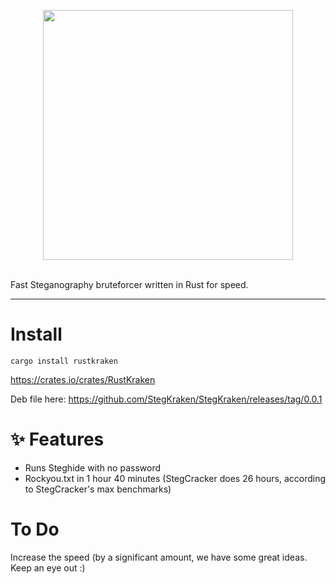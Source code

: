 <p align="center">
<img src="logo.png" width=400px; height=400px;>
</p>

<br>
Fast Steganography bruteforcer written in Rust for speed.
</p>
<hr>

# Install
```
cargo install rustkraken
```
https://crates.io/crates/RustKraken



Deb file here:
https://github.com/StegKraken/StegKraken/releases/tag/0.0.1


# ✨ Features
* Runs Steghide with no password
* Rockyou.txt in 1 hour 40 minutes (StegCracker does 26 hours, according to StegCracker's max benchmarks)

# To Do
Increase the speed (by a significant amount, we have some great ideas. Keep an eye out :)
